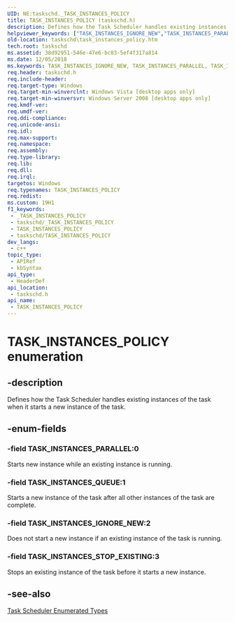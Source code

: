 ```yaml
---
UID: NE:taskschd._TASK_INSTANCES_POLICY
title: TASK_INSTANCES_POLICY (taskschd.h)
description: Defines how the Task Scheduler handles existing instances of the task when it starts a new instance of the task.
helpviewer_keywords: ["TASK_INSTANCES_IGNORE_NEW","TASK_INSTANCES_PARALLEL","TASK_INSTANCES_POLICY","TASK_INSTANCES_POLICY enumeration [Task Scheduler]","TASK_INSTANCES_QUEUE","TASK_INSTANCES_STOP_EXISTING","taskschd.task_instances_policy","taskschd/TASK_INSTANCES_IGNORE_NEW","taskschd/TASK_INSTANCES_PARALLEL","taskschd/TASK_INSTANCES_POLICY","taskschd/TASK_INSTANCES_QUEUE","taskschd/TASK_INSTANCES_STOP_EXISTING"]
old-location: taskschd\task_instances_policy.htm
tech.root: taskschd
ms.assetid: 38d92951-546e-47e6-bc03-5ef4f317a814
ms.date: 12/05/2018
ms.keywords: TASK_INSTANCES_IGNORE_NEW, TASK_INSTANCES_PARALLEL, TASK_INSTANCES_POLICY, TASK_INSTANCES_POLICY enumeration [Task Scheduler], TASK_INSTANCES_QUEUE, TASK_INSTANCES_STOP_EXISTING, taskschd.task_instances_policy, taskschd/TASK_INSTANCES_IGNORE_NEW, taskschd/TASK_INSTANCES_PARALLEL, taskschd/TASK_INSTANCES_POLICY, taskschd/TASK_INSTANCES_QUEUE, taskschd/TASK_INSTANCES_STOP_EXISTING
req.header: taskschd.h
req.include-header: 
req.target-type: Windows
req.target-min-winverclnt: Windows Vista [desktop apps only]
req.target-min-winversvr: Windows Server 2008 [desktop apps only]
req.kmdf-ver: 
req.umdf-ver: 
req.ddi-compliance: 
req.unicode-ansi: 
req.idl: 
req.max-support: 
req.namespace: 
req.assembly: 
req.type-library: 
req.lib: 
req.dll: 
req.irql: 
targetos: Windows
req.typenames: TASK_INSTANCES_POLICY
req.redist: 
ms.custom: 19H1
f1_keywords:
 - _TASK_INSTANCES_POLICY
 - taskschd/_TASK_INSTANCES_POLICY
 - TASK_INSTANCES_POLICY
 - taskschd/TASK_INSTANCES_POLICY
dev_langs:
 - c++
topic_type:
 - APIRef
 - kbSyntax
api_type:
 - HeaderDef
api_location:
 - taskschd.h
api_name:
 - TASK_INSTANCES_POLICY
---
```


# TASK_INSTANCES_POLICY enumeration


## -description

Defines how the Task Scheduler handles  existing instances of the task when it starts a new instance of the task.

## -enum-fields

### -field TASK_INSTANCES_PARALLEL:0

Starts new instance while an existing instance is running.

### -field TASK_INSTANCES_QUEUE:1

Starts a new instance of the task after all other instances of the task are complete.

### -field TASK_INSTANCES_IGNORE_NEW:2

Does not start a new instance if an existing instance of the task is running.

### -field TASK_INSTANCES_STOP_EXISTING:3

Stops an existing instance of the task before it starts a new instance.

## -see-also

<a href="/windows/desktop/TaskSchd/task-scheduler-enumerated-types">Task Scheduler Enumerated Types</a>
